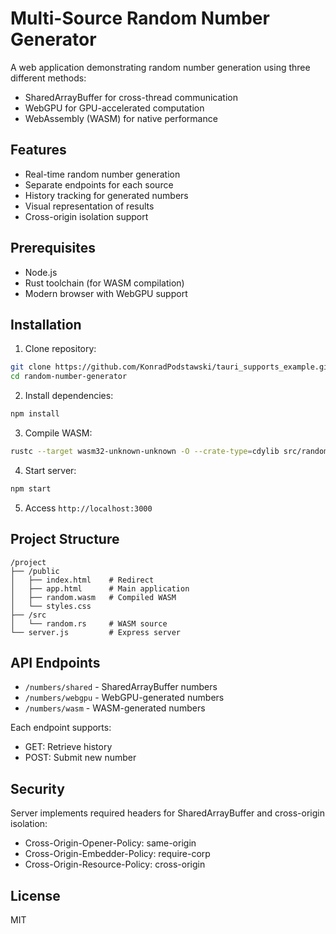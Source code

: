 # Multi-Source Random Number Generator

A web application demonstrating random number generation using three different methods:
- SharedArrayBuffer for cross-thread communication
- WebGPU for GPU-accelerated computation
- WebAssembly (WASM) for native performance

## Features

- Real-time random number generation
- Separate endpoints for each source
- History tracking for generated numbers
- Visual representation of results
- Cross-origin isolation support

## Prerequisites

- Node.js
- Rust toolchain (for WASM compilation)
- Modern browser with WebGPU support

## Installation

1. Clone repository:
```bash
git clone https://github.com/KonradPodstawski/tauri_supports_example.git
cd random-number-generator
```

2. Install dependencies:
```bash
npm install
```

3. Compile WASM:
```bash
rustc --target wasm32-unknown-unknown -O --crate-type=cdylib src/random.rs -o public/random.wasm
```

4. Start server:
```bash
npm start
```

5. Access `http://localhost:3000`

## Project Structure

```
/project
├── /public
│   ├── index.html    # Redirect
│   ├── app.html      # Main application
│   ├── random.wasm   # Compiled WASM
│   └── styles.css
├── /src
│   └── random.rs     # WASM source
└── server.js         # Express server
```

## API Endpoints

- `/numbers/shared` - SharedArrayBuffer numbers
- `/numbers/webgpu` - WebGPU-generated numbers
- `/numbers/wasm` - WASM-generated numbers

Each endpoint supports:
- GET: Retrieve history
- POST: Submit new number

## Security

Server implements required headers for SharedArrayBuffer and cross-origin isolation:
- Cross-Origin-Opener-Policy: same-origin
- Cross-Origin-Embedder-Policy: require-corp
- Cross-Origin-Resource-Policy: cross-origin

## License

MIT
